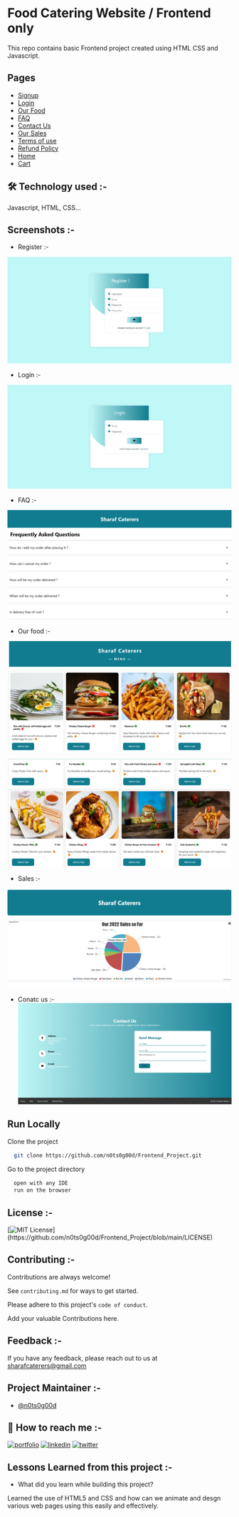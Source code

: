 
# Food Catering Website / Frontend only

This repo contains basic Frontend project created using HTML CSS and Javascript.




## Pages 

- [Signup](https://github.com/n0ts0g00d/Frontend_Project/blob/main/signup.html)
- [Login](https://github.com/n0ts0g00d/Frontend_Project/blob/main/login.html)
- [Our Food](https://github.com/n0ts0g00d/Frontend_Project/blob/main/menu.html)
- [FAQ](https://github.com/n0ts0g00d/Frontend_Project/blob/main/faq.html)
- [Contact Us](https://github.com/n0ts0g00d/Frontend_Project/blob/main/contactus.html)
- [Our Sales](https://github.com/n0ts0g00d/Frontend_Project/blob/main/sales.html)
- [Terms of use]()
- [Refund Policy]()
- [Home](https://github.com/n0ts0g00d/Frontend_Project/blob/main/home.html)
- [Cart]()


## 🛠 Technology used :-
Javascript, HTML, CSS...


## Screenshots :-

* Register :-

![App Screenshot](https://github.com/n0ts0g00d/Frontend_Project/blob/main/Screenshots/Signup.png?raw=true)

* Login :-

![App Screenshot](https://github.com/n0ts0g00d/Frontend_Project/blob/main/Screenshots/Login.png?raw=true)

* FAQ :-

![App Screenshot](https://github.com/n0ts0g00d/Frontend_Project/blob/main/Screenshots/FAQ.png?raw=true)

* Our food :-

![App Screenshot](https://github.com/n0ts0g00d/Frontend_Project/blob/main/Screenshots/our%20food.png?raw=true)

![App Screenshot](https://github.com/n0ts0g00d/Frontend_Project/blob/main/Screenshots/Our%20food%201.png?raw=true)

* Sales :-

![App Screenshot](https://github.com/n0ts0g00d/Frontend_Project/blob/main/Screenshots/sales.png?raw=true)

* Conatc us :-
![App Screenshot](https://github.com/n0ts0g00d/Frontend_Project/blob/main/Screenshots/Contact%20us.png?raw=true)
## Run Locally

Clone the project

```bash
  git clone https://github.com/n0ts0g00d/Frontend_Project.git
```

Go to the project directory

```bash
  open with any IDE
  run on the browser
```




## License :-



[![MIT License](https://img.shields.io/apm/l/atomic-design-ui.svg?)](https://github.com/n0ts0g00d/Frontend_Project/blob/main/LICENSE)


## Contributing :-

Contributions are always welcome!

See `contributing.md` for ways to get started.

Please adhere to this project's `code of conduct`.

Add your valuable Contributions here.
## Feedback :-

If you have any feedback, please reach out to us at sharafcaterers@gmail.com


## Project Maintainer :-

- [@n0ts0g00d](https://github.com/n0ts0g00d)


## 🔗  How to reach me :-
[![portfolio](https://img.shields.io/badge/my_portfolio-000?style=for-the-badge&logo=ko-fi&logoColor=white)](https://github.com/n0ts0g00d)
[![linkedin](https://img.shields.io/badge/linkedin-0A66C2?style=for-the-badge&logo=linkedin&logoColor=white)](https://www.linkedin.com/in/mustafa-bakrolwala-30996321b/)
[![twitter](https://img.shields.io/badge/twitter-1DA1F2?style=for-the-badge&logo=twitter&logoColor=white)](https://twitter.com/MBakrol)


## Lessons Learned from this project :-

- What did you learn while building this project? 


Learned the use of HTML5 and CSS and how can we animate and desgn various web pages using this easily and effectively.



